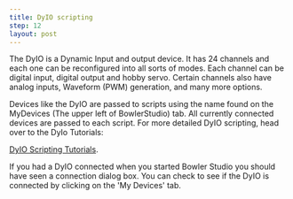 ```yaml
---
title: DyIO scripting
step: 12
layout: post
---
```


The DyIO is a Dynamic Input and output device. It has 24 channels and each one can be reconfigured into all sorts of modes. Each channel can be digital input, digital output and hobby servo. Certain channels also have analog inputs, Waveform (PWM) generation, and many more options. 

Devices like the DyIO are passed to scripts using the name found on the MyDevices (The upper left of BowlerStudio) tab. All currently connected devices are passed to each script. For more detailed DyIO scripting, head over to the DyIo Tutorials: 

  [DyIO Scripting Tutorials](/DyIO-Programming/Digital-Input-Example-Simple/).

If you had a DyIO connected when you started Bowler Studio you should have seen a connection dialog box.
You can check to see if the DyIO is connected by clicking on the 'My Devices' tab.

<script src="https://gist.github.com/madhephaestus/5da47af65fbc1f991821.js"></script>

